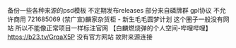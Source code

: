 备份一些各种来源的psd模板 不定期发布releases
部分来自磷牌群
gpl协议 不允许商用
721685069
(禁广宣)麟家杂货柜 - 新生毛毛圆梦计划
这个圈子一般没有网站 所以不能像正常项目一样标注官网
【白麟燃烧弹的个人空间-哔哩哔哩】 https://b23.tv/GrqaX5P
没有官方网站 故附来源连接
